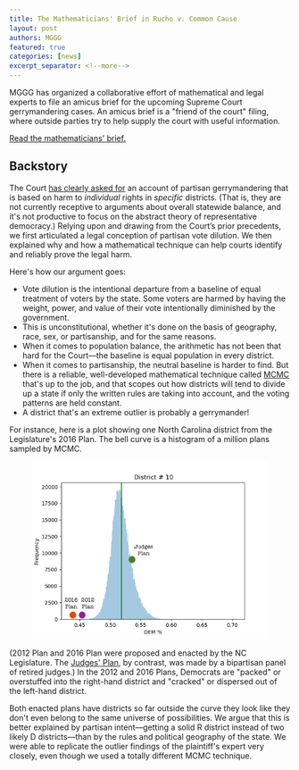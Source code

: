 ```yaml
---
title: The Mathematicians' Brief in Rucho v. Common Cause
layout: post
authors: MGGG
featured: true
categories: [news]
excerpt_separator: <!--more-->
---
```


MGGG has organized a collaborative effort of mathematical and legal experts to file an amicus brief for the upcoming Supreme Court gerrymandering cases. An amicus brief is a "friend of the court" filing, where outside parties try to help supply the court with useful information.

[Read the mathematicians' brief.](https://mggg.org/SCOTUS-MathBrief.pdf)

<!--more-->

## Backstory

The Court [has clearly asked for](https://supreme.justia.com/cases/federal/us/585/16-1161/case.pdf) an account of partisan gerrymandering that is based on harm to _individual_ rights in _specific_ districts. (That is, they are not currently receptive to arguments about overall statewide balance, and it's not productive to focus on the abstract theory of representative democracy.) Relying upon and drawing from the Court’s prior precedents, we first articulated a legal conception of partisan vote dilution. We then explained why and how a mathematical technique can help courts identify and reliably prove the legal harm.

Here's how our argument goes:

-   Vote dilution is the intentional departure from a baseline of equal treatment of voters by the state. Some voters are harmed by having the weight, power, and value of their vote intentionally diminished by the government.
-   This is unconstitutional, whether it's done on the basis of geography, race, sex, or partisanship, and for the same reasons.
-   When it comes to population balance, the arithmetic has not been that hard for the Court—the baseline is equal population in every district.
-   When it comes to partisanship, the neutral baseline is harder to find. But there is a reliable, well-developed mathematical technique called [MCMC](https://en.wikipedia.org/wiki/Markov_chain_Monte_Carlo) that's up to the job, and that scopes out how districts will tend to divide up a state if only the written rules are taking into account, and the voting patterns are held constant.
-   A district that's an extreme outlier is probably a gerrymander!

For instance, here is a plot showing one North Carolina district from the Legislature's 2016 Plan. The bell curve is a histogram of a million plans sampled by MCMC. <!-- TODO: add second figure and fix the text -->

<figure class="figure">
<img src="/static/images/amicus-plot1.png" alt="A bell curve with two outlier points labeled 2012 Plan and 2016 plan, and one point labeled Judges' Plan closer to the center">
</figure>

(2012 Plan and 2016 Plan were proposed and enacted by the NC Legislature. The [Judges' Plan](https://sanford.duke.edu/articles/nonpartisan-redistricting-panel-reveals-unofficial-nc-congressional-voting-map), by contrast, was made by a bipartisan panel of retired judges.) In the 2012 and 2016 Plans, Democrats are "packed" or overstuffed into the right-hand district and "cracked" or dispersed out of the left-hand district.

Both enacted plans have districts so far outside the curve they look like they don't even belong to the same universe of possibilities. We argue that this is better explained by partisan intent—getting a solid R district instead of two likely D districts—than by the rules and political geography of the state. We were able to replicate the outlier findings of the plaintiff's expert very closely, even though we used a totally different MCMC technique.
